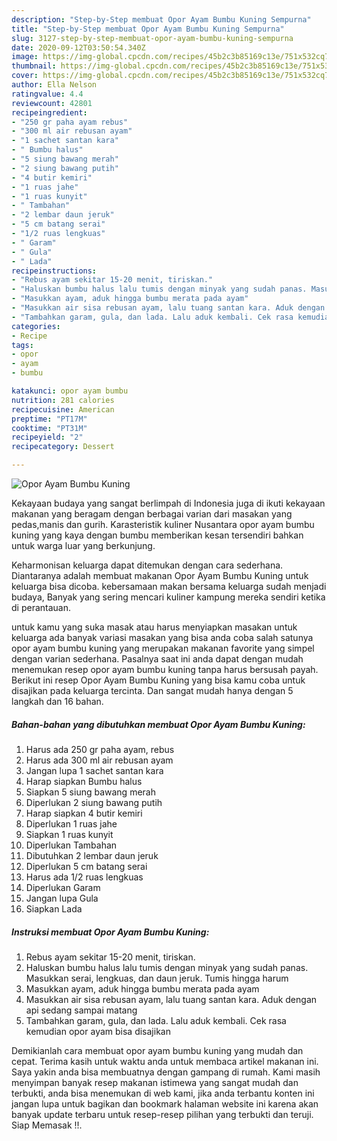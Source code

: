 ```yaml
---
description: "Step-by-Step membuat Opor Ayam Bumbu Kuning Sempurna"
title: "Step-by-Step membuat Opor Ayam Bumbu Kuning Sempurna"
slug: 3127-step-by-step-membuat-opor-ayam-bumbu-kuning-sempurna
date: 2020-09-12T03:50:54.340Z
image: https://img-global.cpcdn.com/recipes/45b2c3b85169c13e/751x532cq70/opor-ayam-bumbu-kuning-foto-resep-utama.jpg
thumbnail: https://img-global.cpcdn.com/recipes/45b2c3b85169c13e/751x532cq70/opor-ayam-bumbu-kuning-foto-resep-utama.jpg
cover: https://img-global.cpcdn.com/recipes/45b2c3b85169c13e/751x532cq70/opor-ayam-bumbu-kuning-foto-resep-utama.jpg
author: Ella Nelson
ratingvalue: 4.4
reviewcount: 42801
recipeingredient:
- "250 gr paha ayam rebus"
- "300 ml air rebusan ayam"
- "1 sachet santan kara"
- " Bumbu halus"
- "5 siung bawang merah"
- "2 siung bawang putih"
- "4 butir kemiri"
- "1 ruas jahe"
- "1 ruas kunyit"
- " Tambahan"
- "2 lembar daun jeruk"
- "5 cm batang serai"
- "1/2 ruas lengkuas"
- " Garam"
- " Gula"
- " Lada"
recipeinstructions:
- "Rebus ayam sekitar 15-20 menit, tiriskan."
- "Haluskan bumbu halus lalu tumis dengan minyak yang sudah panas. Masukkan serai, lengkuas, dan daun jeruk. Tumis hingga harum"
- "Masukkan ayam, aduk hingga bumbu merata pada ayam"
- "Masukkan air sisa rebusan ayam, lalu tuang santan kara. Aduk dengan api sedang sampai matang"
- "Tambahkan garam, gula, dan lada. Lalu aduk kembali. Cek rasa kemudian opor ayam bisa disajikan"
categories:
- Recipe
tags:
- opor
- ayam
- bumbu

katakunci: opor ayam bumbu 
nutrition: 281 calories
recipecuisine: American
preptime: "PT17M"
cooktime: "PT31M"
recipeyield: "2"
recipecategory: Dessert

---
```



![Opor Ayam Bumbu Kuning](https://img-global.cpcdn.com/recipes/45b2c3b85169c13e/751x532cq70/opor-ayam-bumbu-kuning-foto-resep-utama.jpg)

Kekayaan budaya yang sangat berlimpah di Indonesia juga di ikuti kekayaan makanan yang beragam dengan berbagai varian dari masakan yang pedas,manis dan gurih. Karasteristik kuliner Nusantara opor ayam bumbu kuning yang kaya dengan bumbu memberikan kesan tersendiri bahkan untuk warga luar yang berkunjung.


Keharmonisan keluarga dapat ditemukan dengan cara sederhana. Diantaranya adalah membuat makanan Opor Ayam Bumbu Kuning untuk keluarga bisa dicoba. kebersamaan makan bersama keluarga sudah menjadi budaya, Banyak yang sering mencari kuliner kampung mereka sendiri ketika di perantauan.



untuk kamu yang suka masak atau harus menyiapkan masakan untuk keluarga ada banyak variasi masakan yang bisa anda coba salah satunya opor ayam bumbu kuning yang merupakan makanan favorite yang simpel dengan varian sederhana. Pasalnya saat ini anda dapat dengan mudah menemukan resep opor ayam bumbu kuning tanpa harus bersusah payah.
Berikut ini resep Opor Ayam Bumbu Kuning yang bisa kamu coba untuk disajikan pada keluarga tercinta. Dan sangat mudah hanya dengan 5 langkah dan 16 bahan.


<!--inarticleads1-->

##### Bahan-bahan yang dibutuhkan membuat Opor Ayam Bumbu Kuning:

1. Harus ada 250 gr paha ayam, rebus
1. Harus ada 300 ml air rebusan ayam
1. Jangan lupa 1 sachet santan kara
1. Harap siapkan  Bumbu halus
1. Siapkan 5 siung bawang merah
1. Diperlukan 2 siung bawang putih
1. Harap siapkan 4 butir kemiri
1. Diperlukan 1 ruas jahe
1. Siapkan 1 ruas kunyit
1. Diperlukan  Tambahan
1. Dibutuhkan 2 lembar daun jeruk
1. Diperlukan 5 cm batang serai
1. Harus ada 1/2 ruas lengkuas
1. Diperlukan  Garam
1. Jangan lupa  Gula
1. Siapkan  Lada




<!--inarticleads2-->

##### Instruksi membuat  Opor Ayam Bumbu Kuning:

1. Rebus ayam sekitar 15-20 menit, tiriskan.
1. Haluskan bumbu halus lalu tumis dengan minyak yang sudah panas. Masukkan serai, lengkuas, dan daun jeruk. Tumis hingga harum
1. Masukkan ayam, aduk hingga bumbu merata pada ayam
1. Masukkan air sisa rebusan ayam, lalu tuang santan kara. Aduk dengan api sedang sampai matang
1. Tambahkan garam, gula, dan lada. Lalu aduk kembali. Cek rasa kemudian opor ayam bisa disajikan




Demikianlah cara membuat opor ayam bumbu kuning yang mudah dan cepat. Terima kasih untuk waktu anda untuk membaca artikel makanan ini. Saya yakin anda bisa membuatnya dengan gampang di rumah. Kami masih menyimpan banyak resep makanan istimewa yang sangat mudah dan terbukti, anda bisa menemukan di web kami, jika anda terbantu konten ini jangan lupa untuk bagikan dan bookmark halaman website ini karena akan banyak update terbaru untuk resep-resep pilihan yang terbukti dan teruji. Siap Memasak !!. 
